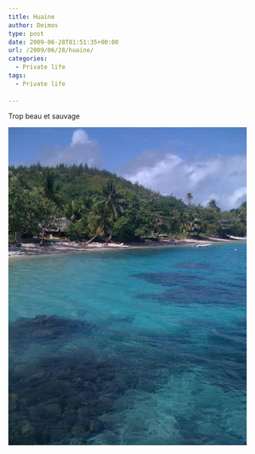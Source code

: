 ```yaml
---
title: Huaine
author: Deimos
type: post
date: 2009-06-28T01:51:35+00:00
url: /2009/06/28/huaine/
categories:
  - Private life
tags:
  - Private life

---
```


Trop beau et sauvage

![p_1600_1200_F7268519-F757-405C-935C-F74F0F792452](/images/p_1600_1200_F7268519-F757-405C-935C-F74F0F792452.jpeg)
